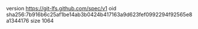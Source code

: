 version https://git-lfs.github.com/spec/v1
oid sha256:7b916b6c25af1be14ab3b0424b417163a9d623fef0992294f92565e8a1344176
size 1064
